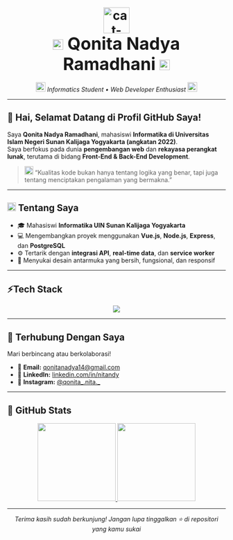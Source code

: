 <h1 align="center">
  <img src="https://media.giphy.com/media/WUlplcMpOCEmTGBtBW/giphy.gif" width="60px" alt="cat-coding">
  <br>
  <span style="font-size: 1.4em;">
    <img src="https://em-content.zobj.net/source/animated-noto-color-emoji/356/sparkles_2728.gif" width="24"> 
    Qonita Nadya Ramadhani 
    <img src="https://em-content.zobj.net/source/animated-noto-color-emoji/356/sparkles_2728.gif" width="24">
  </span>
</h1>

<p align="center">
  <em>
    <img src="https://em-content.zobj.net/source/animated-noto-color-emoji/356/woman-technologist_1f469-200d-1f4bb.gif" width="22"> 
    Informatics Student • Web Developer Enthusiast 
    <img src="https://em-content.zobj.net/source/animated-noto-color-emoji/356/paw-prints_1f43e.gif" width="22">
  </em>
</p>

---

## 👋 Hai, Selamat Datang di Profil GitHub Saya!
Saya **Qonita Nadya Ramadhani**, mahasiswi **Informatika di Universitas Islam Negeri Sunan Kalijaga Yogyakarta (angkatan 2022)**.  
Saya berfokus pada dunia **pengembangan web** dan **rekayasa perangkat lunak**, terutama di bidang **Front-End & Back-End Development**.  

> <img src="https://em-content.zobj.net/source/animated-noto-color-emoji/356/dizzy_1f4ab.gif" width="20"> 
> “Kualitas kode bukan hanya tentang logika yang benar, tapi juga tentang menciptakan pengalaman yang bermakna.”

---

## <img src="https://em-content.zobj.net/source/animated-noto-color-emoji/356/light-bulb_1f4a1.gif" width="20"> Tentang Saya
- 🎓 Mahasiswi **Informatika UIN Sunan Kalijaga Yogyakarta**  
- 💻 Mengembangkan proyek menggunakan **Vue.js**, **Node.js**, **Express**, dan **PostgreSQL**  
- ⚙️ Tertarik dengan **integrasi API**, **real-time data**, dan **service worker**  
- 🎨 Menyukai desain antarmuka yang bersih, fungsional, dan responsif  

---

## ⚡Tech Stack
<p align="center">
  <img src="https://skillicons.dev/icons?i=html,css,js,vue,nodejs,express,postgres,vscode,git,github,postman" />
</p>

---

## 💬 Terhubung Dengan Saya
Mari berbincang atau berkolaborasi!
- 📧 **Email:** [qonitanadya14@gmail.com](mailto:qonitanadya14@gmail.com)  
- 💼 **LinkedIn:** [linkedin.com/in/nitandy](https://linkedin.com/in/nitandy)  
- 📸 **Instagram:** [@qonita_.nita._](https://instagram.com/qonita_.nita._/)  

---

## 🌙 GitHub Stats
<p align="center">
  <a href="https://github.com/QonitaNadyaR">
    <img height="180em" src="https://github-readme-stats.vercel.app/api?username=QonitaNadyaR&show_icons=true&theme=tokyonight&include_all_commits=true&count_private=true"/>
    <img height="180em" src="https://github-readme-stats.vercel.app/api/top-langs/?username=QonitaNadyaR&layout=compact&theme=tokyonight"/>
  </a>
</p>

---

<p align="center">
  <em>
    Terima kasih sudah berkunjung! Jangan lupa tinggalkan ⭐ di repositori yang kamu sukai
  </em>
</p>
